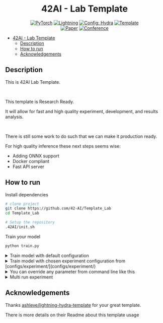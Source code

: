 <div align="center">

# 42AI - Lab Template

<a href="https://pytorch.org/get-started/locally/"><img alt="PyTorch" src="https://img.shields.io/badge/PyTorch-ee4c2c?logo=pytorch&logoColor=white"></a>
<a href="https://pytorchlightning.ai/"><img alt="Lightning" src="https://img.shields.io/badge/-Lightning-792ee5?logo=pytorchlightning&logoColor=white"></a>
<a href="https://hydra.cc/"><img alt="Config: Hydra" src="https://img.shields.io/badge/Config-Hydra-89b8cd"></a>
<a href="https://github.com/ashleve/lightning-hydra-template"><img alt="Template" src="https://img.shields.io/badge/-Lightning--Hydra--Template-017F2F?style=flat&logo=github&labelColor=gray"></a><br>
[![Paper](http://img.shields.io/badge/paper-arxiv.1001.2234-B31B1B.svg)](https://www.nature.com/articles/nature14539)
[![Conference](http://img.shields.io/badge/AnyConference-year-4b44ce.svg)](https://papers.nips.cc/paper/2020)

</div>

- [42AI - Lab Template](#42ai---lab-template)
	- [Description](#description)
	- [How to run](#how-to-run)
	- [Acknowledgements](#acknowledgements)

## Description

This is 42AI Lab Template.



<br/>

This template is Research Ready.

It will allow for fast and high quality experiment, development, and results analysis.

<br/>


There is still some work to do such that we can make it production ready.

For high quality inference these next steps seems wise:
 - Adding ONNX support
 - Docker compliant
 - Fast API server

## How to run

Install dependencies

```bash
# clone project
git clone https://github.com/42-AI/Template_Lab
cd Template_Lab

# Setup the repository
.42AI/init.sh
```

Train your model

```bash
python train.py
```

<details>
  <summary>
Train model with default configuration
  </summary>

```bash
# train on CPU
python train.py trainer.gpus=0

# train on GPU
python train.py trainer.gpus=1
```
</details>


<details>
  <summary>
  Train model with chosen experiment configuration from [configs/experiment/](configs/experiment/)
  </summary>

```bash
python train.py experiment=experiment_name.yaml
```
</details>


<details>
  <summary>
You can override any parameter from command line like this
  </summary>

```bash
python train.py trainer.max_epochs=20 datamodule.batch_size=64
```
</details>


<details>
  <summary>
Multi run experiment
  </summary>

```bash
python train.py -m experiment=fashion_conv "++model.net.dropout=range(0,.5,.1)" "++model.lr=1e-2,1e-3"
```
</details>

## Acknowledgements


Thanks [ashleve/lightning-hydra-template](https://github.com/ashleve/lightning-hydra-template) for your great template.

There is more details on their Readme about this template usage
